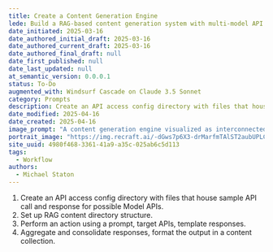 ```yaml
---
title: Create a Content Generation Engine
lede: Build a RAG-based content generation system with multi-model API integration
date_initiated: 2025-03-16
date_authored_initial_draft: 2025-03-16
date_authored_current_draft: 2025-03-16
date_authored_final_draft: null
date_first_published: null
date_last_updated: null
at_semantic_version: 0.0.0.1
status: To-Do
augmented_with: Windsurf Cascade on Claude 3.5 Sonnet
category: Prompts
description: Create an API access config directory with files that house sample API call and response for possible Model APIs. Set up RAG content directory structure. Perform an action using a prompt, target APIs, template responses. Aggregate and consolidate responses, format the output in a content collection.
date_modified: 2025-04-16
date_created: 2025-04-16
image_prompt: "A content generation engine visualized as interconnected gears and pipelines, with AI icons, flowing data streams, and generated documents. Visuals include dashboards, content cards, and a sense of automated creativity."
portrait_image: "https://img.recraft.ai/-dGws7p6X3-drMarfmTAlST2aubUPLC425P0cll3EY0/rs:fit:1024:1820:0/raw:1/plain/abs://external/images/e32d92b7-d74d-4d5c-b06b-5d193f7459d4"
site_uuid: 4980f468-3361-41a9-a35c-025ab6c5d113
tags:
  - Workflow
authors:
  - Michael Staton
---
```


1. Create an API access config directory with files that house sample API call and response for possible Model APIs. 
2. Set up RAG content directory structure. 
3. Perform an action using a prompt, target APIs, template responses. 
4. Aggregate and consolidate responses, format the output in a content collection.